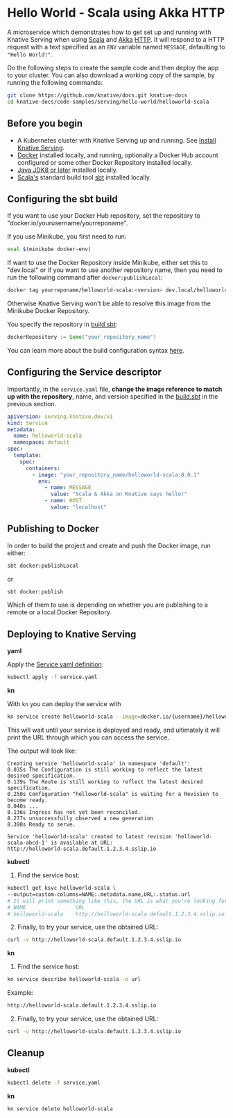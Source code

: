 # Hello World - Scala using Akka HTTP

A microservice which demonstrates how to get set up and running with Knative
Serving when using [Scala](https://scala-lang.org/) and [Akka](https://akka.io/)
[HTTP](https://doc.akka.io/docs/akka-http/current/). It will respond to a HTTP
request with a text specified as an `ENV` variable named `MESSAGE`, defaulting
to `"Hello World!"`.

Do the following steps to create the sample code and then deploy the app to your
cluster. You can also download a working copy of the sample, by running the
following commands:

```bash
git clone https://github.com/knative/docs.git knative-docs
cd knative-docs/code-samples/serving/hello-world/helloworld-scala
```

## Before you begin

- A Kubernetes cluster with Knative Serving up and running. See
  [Install Knative Serving](https://knative.dev/docs/install/serving/install-serving-with-yaml).
- [Docker](https://www.docker.com) installed locally, and running, optionally a
  Docker Hub account configured or some other Docker Repository installed
  locally.
- [Java JDK8 or later](https://adoptopenjdk.net/installation.html) installed
  locally.
- [Scala's](https://scala-lang.org/) standard build tool
  [sbt](https://www.scala-sbt.org/) installed locally.

## Configuring the sbt build

If you want to use your Docker Hub repository, set the repository to
"docker.io/yourusername/yourreponame".

If you use Minikube, you first need to run:

```bash
eval $(minikube docker-env)
```

If want to use the Docker Repository inside Minikube, either set this to
"dev.local" or if you want to use another repository name, then you need to run
the following command after `docker:publishLocal`:

```bash
docker tag yourreponame/helloworld-scala:<version> dev.local/helloworld-scala:<version>
```

Otherwise Knative Serving won't be able to resolve this image from the Minikube
Docker Repository.

You specify the repository in [build.sbt](build.sbt):

```scala
dockerRepository := Some("your_repository_name")
```

You can learn more about the build configuration syntax
[here](https://www.scala-sbt.org/1.x/docs/Basic-Def.html).

## Configuring the Service descriptor

Importantly, in the `service.yaml` file, **change the
image reference to match up with the repository**, name, and version specified
in the [build.sbt](build.sbt) in the previous section.

```yaml
apiVersion: serving.knative.dev/v1
kind: Service
metadata:
  name: helloworld-scala
  namespace: default
spec:
  template:
    spec:
      containers:
        - image: "your_repository_name/helloworld-scala:0.0.1"
          env:
            - name: MESSAGE
              value: "Scala & Akka on Knative says hello!"
            - name: HOST
              value: "localhost"
```

## Publishing to Docker

In order to build the project and create and push the Docker image, run either:

```bash
sbt docker:publishLocal
```

or

```bash
sbt docker:publish
```

Which of them to use is depending on whether you are publishing to a remote or a
local Docker Repository.

## Deploying to Knative Serving


**yaml**

Apply the [Service yaml definition](service.yaml):

```bash
kubectl apply -f service.yaml
```

**kn**

With `kn` you can deploy the service with

 ```bash
kn service create helloworld-scala --image=docker.io/{username}/helloworld-scala --env TARGET="Scala Sample v1"
 ```

 This will wait until your service is deployed and ready, and ultimately it will print the URL through which you can access the service.

 The output will look like:

 ```
 Creating service 'helloworld-scala' in namespace 'default':
 0.035s The Configuration is still working to reflect the latest desired specification.
 0.139s The Route is still working to reflect the latest desired specification.
 0.250s Configuration "helloworld-scala" is waiting for a Revision to become ready.
 8.040s ...
 8.136s Ingress has not yet been reconciled.
 8.277s unsuccessfully observed a new generation
 8.398s Ready to serve.

 Service 'helloworld-scala' created to latest revision 'helloworld-scala-abcd-1' is available at URL:
 http://helloworld-scala.default.1.2.3.4.sslip.io
```

**kubectl**

 1. Find the service host:
 ```bash
kubectl get ksvc helloworld-scala \
--output=custom-columns=NAME:.metadata.name,URL:.status.url
# It will print something like this, the URL is what you're looking for.
# NAME                URL
# helloworld-scala    http://helloworld-scala.default.1.2.3.4.sslip.io
 ```

2. Finally, to try your service, use the obtained URL:

 ```bash
curl -v http://helloworld-scala.default.1.2.3.4.sslip.io
 ```


**kn**
 1. Find the service host:
```bash
kn service describe helloworld-scala -o url
```

 Example:

 ```bash
 http://helloworld-scala.default.1.2.3.4.sslip.io
 ```

2. Finally, to try your service, use the obtained URL:

 ```bash
 curl -v http://helloworld-scala.default.1.2.3.4.sslip.io
 ```

## Cleanup

**kubectl**

```bash
kubectl delete -f service.yaml
```

**kn**

```bash
kn service delete helloworld-scala
```
